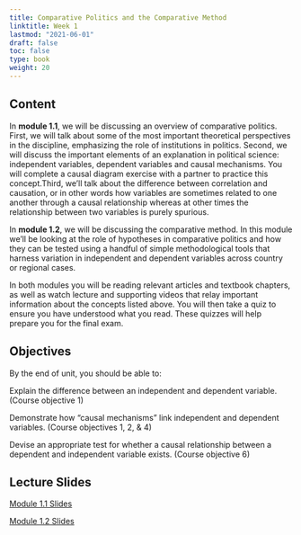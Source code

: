 ```yaml
---
title: Comparative Politics and the Comparative Method
linktitle: Week 1
lastmod: "2021-06-01"
draft: false  
toc: false  
type: book  
weight: 20
---
```


## Content

In **module 1.1**, we will be discussing an overview of comparative politics. First, we will talk about some of the most important theoretical perspectives in the discipline, emphasizing the role of institutions in politics. Second, we will discuss the important elements of an explanation in political science: independent variables, dependent variables and causal mechanisms. You will complete a causal diagram exercise with a partner to practice this concept.Third, we’ll talk about the difference between correlation and causation, or in other words how variables are sometimes related to one another through a causal relationship whereas at other times the relationship between two variables is purely spurious.

In **module 1.2**, we will be discussing the comparative method. In this module we’ll be looking at the role of hypotheses in comparative politics and how they can be tested using a handful of simple methodological tools that harness variation in independent and dependent variables across country or regional cases.

In both modules you will be reading relevant articles and textbook chapters, as well as watch lecture and supporting videos that relay important information about the concepts listed above. You will then take a quiz to ensure you have understood what you read. These quizzes will help prepare you for the final exam.

## Objectives

By the end of unit, you should be able to:

Explain the difference between an independent and dependent variable. (Course objective 1)

Demonstrate how “causal mechanisms” link independent and dependent variables. (Course objectives 1, 2, & 4)

Devise an appropriate test for whether a causal relationship between a dependent and independent variable exists. (Course objective 6)

## Lecture Slides

<a href="https://www.emmanuelteitelbaum.com/slides/psc1001_1.1/#/" target="_blank" rel="noopener" title="Slides">Module 1.1 Slides</a>

<a href="https://www.emmanuelteitelbaum.com/slides/psc1001_1.2/#/" target="_blank" rel="noopener" title="Slides">Module 1.2 Slides</a>
